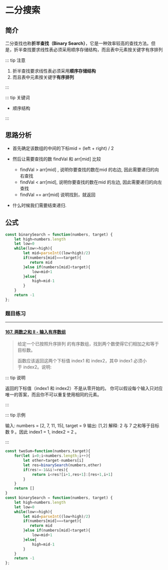 # 二分搜索

## 简介

二分查找也称**折半查找（Binary Search）**，它是一种效率较高的查找方法。但是，折半查找要求线性表必须采用顺序存储结构，而且表中元素按关键字有序排列

::: tip 注意

1. 折半查找要求线性表必须采用**顺序存储结构**
2. 而且表中元素按关键字**有序排列**

:::


::: tip 关键词

* 顺序结构

:::

## 思路分析

* 首先确定该数组的中间的下标mid = (left + right) / 2
* 然后让需要查找的数 findVal 和 arr[mid] 比较

  * findVal > arr[mid] ,  说明你要查找的数在mid 的右边, 因此需要递归的向右查找
  * findVal < arr[mid], 说明你要查找的数在mid 的左边, 因此需要递归的向左查找
  * findVal == arr[mid] 说明找到，就返回
* 什么时候我们需要结束递归.

## 公式

```js
const binarySearch = function(numbers, target) {
    let high=numbers.length
    let low=0
    while(low<=high){
        let mid=parseInt((low+high)/2)
        if(numbers[mid]===target){
           return mid
        }else if(numbers[mid]<target){
            low=mid+1
        }else{
            high=mid-1
        }
    }
    return -1
};
```

### 题目练习

---

#### [167. 两数之和 II - 输入有序数组](https://leetcode-cn.com/problems/two-sum-ii-input-array-is-sorted/)

> 给定一个已按照升序排列 的有序数组，找到两个数使得它们相加之和等于目标数。
>
> 函数应该返回这两个下标值 index1 和 index2，其中 index1 必须小于 index2。说明:

::: tip 说明

返回的下标值（index1 和 index2）不是从零开始的。
你可以假设每个输入只对应唯一的答案，而且你不可以重复使用相同的元素。

:::

::: tip 示例

输入: numbers = [2, 7, 11, 15], target = 9
输出: [1,2]
解释: 2 与 7 之和等于目标数 9 。因此 index1 = 1, index2 = 2 。

:::

```js
const twoSum=function(numbers,target){
    for(let i=0;i<numbers.length;i++){
        let other=target-numbers[i]
        let res=binarySearch(numbers,other)
        if(res!=-1&&i!=res){
            return i<res?[i+1,res+1]:[res+1,i+1]
        }
    }
    return []
}
const binarySearch = function(numbers, target) {
    let high=numbers.length
    let low=0
    while(low<=high){
        let mid=parseInt((low+high)/2)
        if(numbers[mid]===target){
           return mid
        }else if(numbers[mid]<target){
            low=mid+1
        }else{
            high=mid-1
        }
    }
    return -1
};
```
